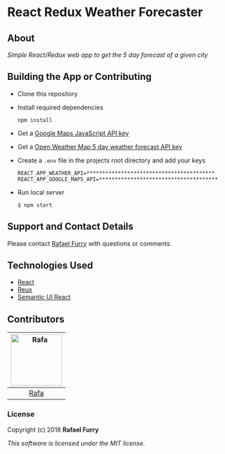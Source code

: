 # React Redux Weather Forecaster

## About

_Simple React/Redux web app to get the 5 day forecast of a given city_

## Building the App or Contributing

* Clone this repository
* Install required dependencies
  ```
  npm install
  ```
* Get a [Google Maps JavaScript API key](https://developers.google.com/maps/documentation/javascript/)
* Get a [Open Weather Map 5 day weather forecast API key](https://openweathermap.org/forecast5)
* Create a ```.env``` file in the projects root directory and add your keys
  ```
  REACT_APP_WEATHER_API=*****************************************
  REACT_APP_GOOGLE_MAPS_API=**************************************
  ```

* Run local server
  ```
  $ npm start
  ```

## Support and Contact Details

Please contact [Rafael Furry](rfurry@gmail.com) with questions or comments.


## Technologies Used

* [React](https://reactjs.org/)
* [Reux](https://redux.js.org/)
* [Semantic UI React](https://react.semantic-ui.com/)


## Contributors

| [<img alt="Rafa" src="https://avatars0.githubusercontent.com/u/13779974?s=460&v=4" width="117">](https://github.com/bullthistle) |
|:---:|
|[Rafa](https://github.com/bullthistle)

### License

Copyright (c) 2018 **Rafael Furry**

*This software is licensed under the MIT license.*
